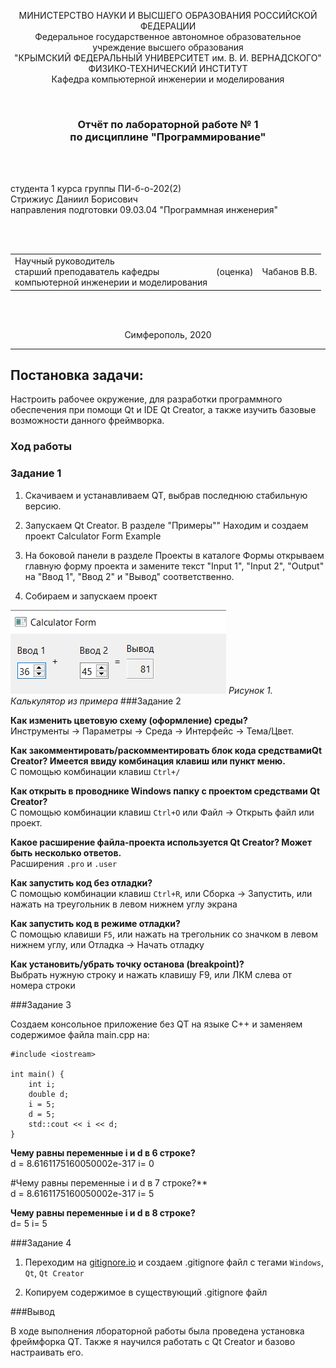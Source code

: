 <p align="center">МИНИСТЕРСТВО НАУКИ  И ВЫСШЕГО ОБРАЗОВАНИЯ РОССИЙСКОЙ ФЕДЕРАЦИИ<br>
Федеральное государственное автономное образовательное учреждение высшего образования<br>
"КРЫМСКИЙ ФЕДЕРАЛЬНЫЙ УНИВЕРСИТЕТ им. В. И. ВЕРНАДСКОГО"<br>
ФИЗИКО-ТЕХНИЧЕСКИЙ ИНСТИТУТ<br>
Кафедра компьютерной инженерии и моделирования</p>

<br>

<h3 align="center">Отчёт по лабораторной работе № 1<br> по дисциплине "Программирование"</h3>

<br><br>

<p>студента 1 курса группы ПИ-б-о-202(2)<br>
Стрижиус Даниил Борисович<br>
направления подготовки 09.03.04 "Программная инженерия"</p>

<br><br>

<table>

<tr><td>Научный руководитель<br> старший преподаватель кафедры<br> компьютерной инженерии и моделирования</td>

<td>(оценка)</td>

<td>Чабанов В.В.</td>

</tr>

</table>

<br><br>

<p align="center">Симферополь, 2020</p>

<hr>

## Постановка задачи:

Настроить рабочее окружение, для разработки программного обеспечения при помощи Qt и IDE Qt Creator, а также изучить базовые возможности данного фреймворка.

### Ход работы

### Задание 1

1. Скачиваем и устанавливаем QT, выбрав последнюю стабильную версию.

2. Запускаем Qt Creator. В разделе "Примеры"" Находим и создаем проект Calculator Form Example

3. На боковой панели в разделе Проекты в каталоге Формы открываем главную форму проекта и замените текст "Input 1", "Input 2", "Output" на "Ввод 1", "Ввод 2" и "Вывод" соответственно.

4. Собираем и запускаем проект


<em>![Рисунок 1](./Pictures/ЛАБ4_1.1.png)</em>
<em>Рисунок 1. Калькулятор из примера</em>
###Задание 2

**Как изменить цветовую схему (оформление) среды?**<br>
Инструменты -> Параметры -> Среда -> Интерфейс -> Тема/Цвет.

**Как закомментировать/раскомментировать блок кода средствамиQt Creator? Имеется ввиду комбинация клавиш или пункт меню.**<br>
С помощью комбинации клавиш `Ctrl+/`

**Как открыть в проводнике Windows папку с проектом средствами Qt Creator?**<br>
С помощью комбинации клавиш `Ctrl+O` или Файл -> Открыть файл или проект.

**Какое расширение файла-проекта используется Qt Creator? Может быть несколько ответов.**<br>
Расширения `.pro` и `.user`

**Как запустить код без отладки?**<br>
С помощью комбинации клавиш `Ctrl+R`, или Сборка -> Запустить, или нажать на треугольник в левом нижнем углу экрана

**Как запустить код в режиме отладки?**<br>
С помощью клавиши `F5`, или нажать на трегольник со значком в левом нижнем углу, или Отладка -> Начать отладку

**Как установить/убрать точку останова (breakpoint)?**<br>
Выбрать нужную строку и нажать клавишу F9, или ЛКМ слева от номера строки

###Задание 3

Создаем консольное приложение без QT на языке C++ и заменяем содержимое файла main.cpp на:

```
#include <iostream>

int main() {
    int i;
    double d;
    i = 5;
    d = 5;
    std::cout << i << d;
}

```


**Чему равны переменные i и d в 6 строке?**<br>
d = 8.6161175160050002e-317
i= 0

#Чему равны переменные i и d в 7 строке?**<br>
d = 8.6161175160050002e-317
i= 5

**Чему равны переменные i и d в 8 строке?**<br>
d= 5
i= 5

###Задание 4

1. Переходим на [gitignore.io](https://www.toptal.com/developers/gitignore) и создаем .gitignore файл с тегами `Windows`, `Qt`, `Qt Creator`

2. Копируем содержимое в существующий .gitignore файл

###Вывод

В ходе выполнения лбораторной работы была проведена установка фреймфорка QT. Также я научился работать с Qt Creator и базово настраивать его.
